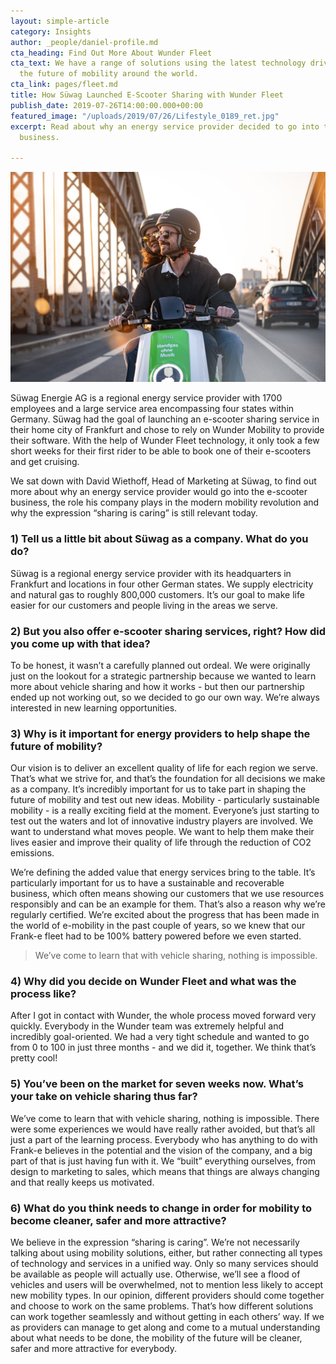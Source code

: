 ```yaml
---
layout: simple-article
category: Insights
author: _people/daniel-profile.md
cta_heading: Find Out More About Wunder Fleet
cta_text: We have a range of solutions using the latest technology driving forward
  the future of mobility around the world.
cta_link: pages/fleet.md
title: How Süwag Launched E-Scooter Sharing with Wunder Fleet
publish_date: 2019-07-26T14:00:00.000+00:00
featured_image: "/uploads/2019/07/26/Lifestyle_0189_ret.jpg"
excerpt: Read about why an energy service provider decided to go into the e-scooter
  business.

---
```

![](/uploads/2019/07/26/Lifestyle_0189_ret.jpg)

Süwag Energie AG is a regional energy service provider with 1700 employees and a large service area encompassing four states within Germany. Süwag had the goal of launching an e-scooter sharing service in their home city of Frankfurt and chose to rely on Wunder Mobility to provide their software. With the help of Wunder Fleet technology, it only took a few short weeks for their first rider to be able to book one of their e-scooters and get cruising.

We sat down with David Wiethoff, Head of Marketing at Süwag, to find out more about why an energy service provider would go into the e-scooter business, the role his company plays in the modern mobility revolution and why the expression “sharing is caring” is still relevant today.

### 1) Tell us a little bit about Süwag as a company. What do you do?

Süwag is a regional energy service provider with its headquarters in Frankfurt and locations in four other German states. We supply electricity and natural gas to roughly 800,000 customers. It’s our goal to make life easier for our customers and people living in the areas we serve.

### 2) But you also offer e-scooter sharing services, right? How did you come up with that idea?

To be honest, it wasn’t a carefully planned out ordeal. We were originally just on the lookout for a strategic partnership because we wanted to learn more about vehicle sharing and how it works - but then our partnership ended up not working out, so we decided to go our own way. We’re always interested in new learning opportunities.

### 3) Why is it important for energy providers to help shape the future of mobility?

Our vision is to deliver an excellent quality of life for each region we serve. That’s what we strive for, and that’s the foundation for all decisions we make as a company. It’s incredibly important for us to take part in shaping the future of mobility and test out new ideas. Mobility - particularly sustainable mobility - is a really exciting field at the moment. Everyone’s just starting to test out the waters and lot of innovative industry players are involved. We want to understand what moves people. We want to help them make their lives easier and improve their quality of life through the reduction of CO2 emissions.

We’re defining the added value that energy services bring to the table. It’s particularly important for us to have a sustainable and recoverable business, which often means showing our customers that we use resources responsibly and can be an example for them. That’s also a reason why we’re regularly certified. We’re excited about the progress that has been made in the world of e-mobility in the past couple of years, so we knew that our Frank-e fleet had to be 100% battery powered before we even started.

> We’ve come to learn that with vehicle sharing, nothing is impossible.

### 4) Why did you decide on Wunder Fleet and what was the process like?

After I got in contact with Wunder, the whole process moved forward very quickly. Everybody in the Wunder team was extremely helpful and incredibly goal-oriented. We had a very tight schedule and wanted to go from 0 to 100 in just three months - and we did it, together. We think that’s pretty cool!

### 5) You’ve been on the market for seven weeks now. What’s your take on vehicle sharing thus far?

We’ve come to learn that with vehicle sharing, nothing is impossible. There were some experiences we would have really rather avoided, but that’s all just a part of the learning process. Everybody who has anything to do with Frank-e believes in the potential and the vision of the company, and a big part of that is just having fun with it. We “built” everything ourselves, from design to marketing to sales, which means that things are always changing and that really keeps us motivated.

### 6) What do you think needs to change in order for mobility to become cleaner, safer and more attractive?

We believe in the expression “sharing is caring”. We’re not necessarily talking about using mobility solutions, either, but rather connecting all types of technology and services in a unified way. Only so many services should be available as people will actually use. Otherwise, we’ll see a flood of vehicles and users will be overwhelmed, not to mention less likely to accept new mobility types. In our opinion, different providers should come together and choose to work on the same problems. That’s how different solutions can work together seamlessly and without getting in each others’ way. If we as providers can manage to get along and come to a mutual understanding about what needs to be done, the mobility of the future will be cleaner, safer and more attractive for everybody.
